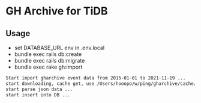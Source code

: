 # GH Archive for TiDB

## Usage

* set DATABASE_URL env in .env.local
* bundle exec rails db:create
* bundle exec rails db:migrate
* bundle exec rake gh:import

```txt
Start import gharchive event data from 2015-01-01 to 2021-11-19 ...
start downloading, cache get, use /Users/hooopo/w/ping/gharchive/cache/gharchives/2015-01-01-0.json.gz
start parse json data ...
start insert into DB ...
```
